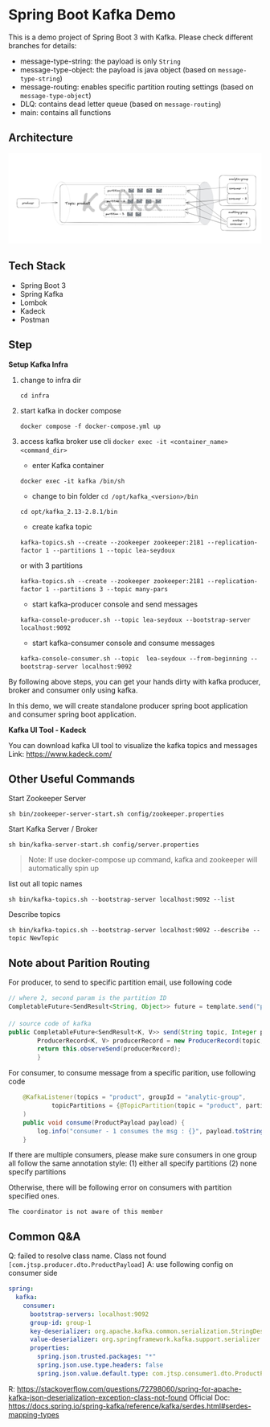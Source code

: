 # Spring Boot Kafka Demo

This is a demo project of Spring Boot 3 with Kafka. Please check different branches for details:

+ message-type-string: the payload is only `String`
+ message-type-object: the payload is java object (based on `message-type-string`)
+ message-routing: enables specific partition routing settings (based on `message-type-object`)
+ DLQ: contains dead letter queue (based on `message-routing`)
+ main: contains all functions 
## Architecture

![](kafka-architecture.png)
## Tech Stack

+ Spring Boot 3
+ Spring Kafka
+ Lombok
+ Kadeck
+ Postman

## Step

**Setup Kafka Infra**

1. change to infra dir 
    ```
   cd infra
   ```
   
2. start kafka in docker compose
   ```shell
   docker compose -f docker-compose.yml up
   ```
   
3. access kafka broker use cli `docker exec -it <container_name> <command_dir>`

   + enter Kafka container
   ```shell
   docker exec -it kafka /bin/sh
   ```
   + change to bin folder `cd /opt/kafka_<version>/bin`
   ```shell
   cd opt/kafka_2.13-2.8.1/bin
   ```
   + create kafka topic
   ```shell
   kafka-topics.sh --create --zookeeper zookeeper:2181 --replication-factor 1 --partitions 1 --topic lea-seydoux
   ```
   or with 3 partitions
   ```shell
   kafka-topics.sh --create --zookeeper zookeeper:2181 --replication-factor 1 --partitions 3 --topic many-pars
   ```

   + start kafka-producer console and send messages
   ```shell
   kafka-console-producer.sh --topic lea-seydoux --bootstrap-server localhost:9092
   ```
   + start kafka-consumer console and consume messages
   ```shell
   kafka-console-consumer.sh --topic  lea-seydoux --from-beginning --bootstrap-server localhost:9092
   ```

By following above steps, you can get your hands dirty with kafka producer, broker and consumer only using kafka.

In this demo, we will create standalone producer spring boot application and consumer spring boot application.

**Kafka UI Tool - Kadeck**

You can download kafka UI tool to visualize the kafka topics and messages
Link: https://www.kadeck.com/


## Other Useful Commands
Start Zookeeper Server
```shell
sh bin/zookeeper-server-start.sh config/zookeeper.properties
```

Start Kafka Server / Broker
```shell
sh bin/kafka-server-start.sh config/server.properties
```
> Note: If use docker-compose up command, kafka and zookeeper will automatically spin up

list out all topic names
```shell
sh bin/kafka-topics.sh --bootstrap-server localhost:9092 --list
```

Describe topics
```shell
sh bin/kafka-topics.sh --bootstrap-server localhost:9092 --describe --topic NewTopic
```


## Note about Parition Routing

For producer, to send to specific partition email, use following code
```java
// where 2, second param is the partition ID
CompletableFuture<SendResult<String, Object>> future = template.send("product", 2, null, payload);

// source code of kafka
public CompletableFuture<SendResult<K, V>> send(String topic, Integer partition, K key, @Nullable V data) {
        ProducerRecord<K, V> producerRecord = new ProducerRecord(topic, partition, key, data);
        return this.observeSend(producerRecord);
        }
```

For consumer, to consume message from a specific parition, use following code
```java
    @KafkaListener(topics = "product", groupId = "analytic-group",
            topicPartitions = {@TopicPartition(topic = "product", partitions = {"2"})}
    )
    public void consume(ProductPayload payload) {
        log.info("consumer - 1 consumes the msg : {}", payload.toString());
    }

```

If there are multiple consumers, please make sure consumers in one group all follow the same annotation style:
(1) either all specify partitions
(2) none specify partitions

Otherwise, there will be following error on consumers with partition specified ones.
```
The coordinator is not aware of this member
```


## Common Q&A

Q: failed to resolve class name. Class not found `[com.jtsp.producer.dto.ProductPayload]`
A: use following config on consumer side 
```yaml
spring:
  kafka:
    consumer:
      bootstrap-servers: localhost:9092
      group-id: group-1
      key-deserializer: org.apache.kafka.common.serialization.StringDeserializer
      value-deserializer: org.springframework.kafka.support.serializer.JsonDeserializer
      properties:
        spring.json.trusted.packages: "*"
        spring.json.use.type.headers: false
        spring.json.value.default.type: com.jtsp.consumer1.dto.ProductPayload
```
R: https://stackoverflow.com/questions/72798060/spring-for-apache-kafka-json-deserialization-exception-class-not-found
Official Doc: https://docs.spring.io/spring-kafka/reference/kafka/serdes.html#serdes-mapping-types


